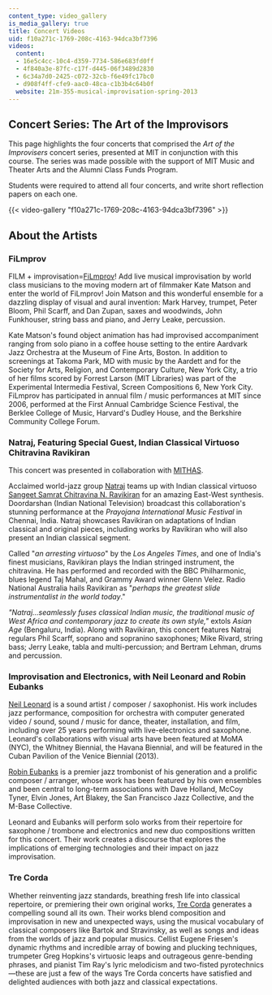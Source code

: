 ```yaml
---
content_type: video_gallery
is_media_gallery: true
title: Concert Videos
uid: f10a271c-1769-208c-4163-94dca3bf7396
videos:
  content:
  - 16e5c4cc-10c4-d359-7734-586e683fd0ff
  - 4f840a3e-87fc-c17f-d445-06f3489d2830
  - 6c34a7d0-2425-c072-32cb-f6e49fc17bc0
  - d908f4ff-cfe9-aac0-48ca-c1b3b4c64b0f
  website: 21m-355-musical-improvisation-spring-2013
---
```


Concert Series: The Art of the Improvisors
------------------------------------------

This page highlights the four concerts that comprised the _Art of the Improvisers_ concert series, presented at MIT in conjunction with this course. The series was made possible with the support of MIT Music and Theater Arts and the Alumni Class Funds Program.

Students were required to attend all four concerts, and write short reflection papers on each one.

{{< video-gallery "f10a271c-1769-208c-4163-94dca3bf7396" >}}


About the Artists
-----------------

### FiLmprov

FILM + improvisation=[FiLmprov](http://filmprov.tripod.com/filmprov/)! Add live musical improvisation by world class musicians to the moving modern art of filmmaker Kate Matson and enter the world of FiLmprov! Join Matson and this wonderful ensemble for a dazzling display of visual and aural invention: Mark Harvey, trumpet, Peter Bloom, Phil Scarff, and Dan Zupan, saxes and woodwinds, John Funkhouser, string bass and piano, and Jerry Leake, percussion.

Kate Matson's found object animation has had improvised accompaniment ranging from solo piano in a coffee house setting to the entire Aardvark Jazz Orchestra at the Museum of Fine Arts, Boston. In addition to screenings at Takoma Park, MD with music by the Aardett and for the Society for Arts, Religion, and Contemporary Culture, New York City, a trio of her films scored by Forrest Larson (MIT Libraries) was part of the Experimental Intermedia Festival, Screen Compositions 6, New York City. FiLmprov has participated in annual film / music performances at MIT since 2006, performed at the First Annual Cambridge Science Festival, the Berklee College of Music, Harvard's Dudley House, and the Berkshire Community College Forum.

### Natraj, Featuring Special Guest, Indian Classical Virtuoso Chitravina Ravikiran

This concert was presented in collaboration with [MITHAS](http://web.mit.edu/mithas/www/top.html).

Acclaimed world-jazz group [Natraj](http://www.natrajmusic.com/) teams up with Indian classical virtuoso [Sangeet Samrat Chitravina N. Ravikiran](http://www.ravikiranmusic.com/) for an amazing East-West synthesis. Doordarshan (Indian National Television) broadcast this collaboration's stunning performance at the _Prayojana International Music Festival_ in Chennai, India. Natraj showcases Ravikiran on adaptations of Indian classical and original pieces, including works by Ravikiran who will also present an Indian classical segment.

Called "_an arresting virtuoso_" by the _Los Angeles Times_, and one of India's finest musicians, Ravikiran plays the Indian stringed instrument, the chitravina. He has performed and recorded with the BBC Philharmonic, blues legend Taj Mahal, and Grammy Award winner Glenn Velez. Radio National Australia hails Ravikiran as "_perhaps the greatest slide instrumentalist in the world today_."

_"Natraj…seamlessly fuses classical Indian music, the traditional music of West Africa and contemporary jazz to create its own style,"_ extols _Asian Age_ (Bengaluru, India). Along with Ravikiran, this concert features Natraj regulars Phil Scarff, soprano and sopranino saxophones; Mike Rivard, string bass; Jerry Leake, tabla and multi-percussion; and Bertram Lehman, drums and percussion.

### Improvisation and Electronics, with Neil Leonard and Robin Eubanks

[Neil Leonard](http://www.neilleonard.com/) is a sound artist / composer / saxophonist. His work includes jazz performance, composition for orchestra with computer generated video / sound, sound / music for dance, theater, installation, and film, including over 25 years performing with live-electronics and saxophone. Leonard's collaborations with visual arts have been featured at MoMA (NYC), the Whitney Biennial, the Havana Biennial, and will be featured in the Cuban Pavilion of the Venice Biennial (2013).

[Robin Eubanks](http://www.robineubanks.com/) is a premier jazz trombonist of his generation and a prolific composer / arranger, whose work has been featured by his own ensembles and been central to long-term associations with Dave Holland, McCoy Tyner, Elvin Jones, Art Blakey, the San Francisco Jazz Collective, and the M-Base Collective.

Leonard and Eubanks will perform solo works from their repertoire for saxophone / trombone and electronics and new duo compositions written for this concert. Their work creates a discourse that explores the implications of emerging technologies and their impact on jazz improvisation.

### Tre Corda

Whether reinventing jazz standards, breathing fresh life into classical repertoire, or premiering their own original works, [Tre Corda](https://www.freemusicdictionary.com/definition/tre-corde/#:~:text=Tre%20corda%20is%20the%20Italian,string%20in%20the%20bass%20register.) generates a compelling sound all its own. Their works blend composition and improvisation in new and unexpected ways, using the musical vocabulary of classical composers like Bartok and Stravinsky, as well as songs and ideas from the worlds of jazz and popular musics. Cellist Eugene Friesen's dynamic rhythms and incredible array of bowing and plucking techniques, trumpeter Greg Hopkins's virtuosic leaps and outrageous genre-bending phrases, and pianist Tim Ray's lyric melodicism and two-fisted pyrotechnics—these are just a few of the ways Tre Corda concerts have satisfied and delighted audiences with both jazz and classical expectations.